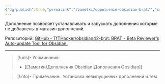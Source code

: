 ```yaml
---
{"dg-publish":true,"permalink":"/zametki/dopolnenie-obsidian-brat/","created":"2024-09-25 00:01","updated":"2024-09-25T00:02:36+03:00"}
---
```


Дополнение позволяет устанавливать и запускать дополнения которые не добавлены в магазин дополнений.

Репозиторий: [GitHub - TfTHacker/obsidian42-brat: BRAT - Beta Reviewer's Auto-update Tool for Obsidian.](https://github.com/TfTHacker/obsidian42-brat)

---
> [!urls]- Упоминания:
> - [[Заметки/Дополнения Obsidian\|Дополнения Obsidian]]

> [!info]-
> Примечание:: Установка невыпущенных дополнений и тем